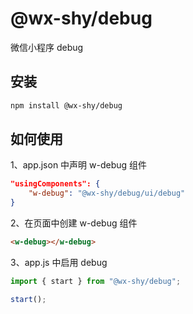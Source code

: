 # @wx-shy/debug

微信小程序 debug

## 安装

```sh
npm install @wx-shy/debug
```

## 如何使用

1、app.json 中声明 w-debug 组件

```json
"usingComponents": {
    "w-debug": "@wx-shy/debug/ui/debug"
}
```

2、在页面中创建 w-debug 组件

```html
<w-debug></w-debug>
```

3、app.js 中启用 debug

```js
import { start } from "@wx-shy/debug";

start();
```
